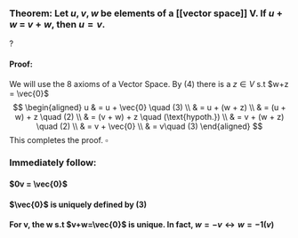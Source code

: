 ### Theorem: Let $u,v,w$ be elements of a [[vector space]] V. If $u+w$ = $v+w$, then $u=v$.
?
#### Proof:
We will use the 8 axioms of a Vector Space.
By (4) there is a $z\in V$ s.t $w+z = \vec{0}$
$$
\begin{aligned}
u & = u + \vec{0} \quad (3) \\
  & = u + (w + z) \\
  & = (u + w) + z \quad (2) \\
  & = (v + w) + z \quad (\text{hypoth.}) \\
  & = v + (w + z) \quad (2) \\
  & = v + \vec{0} \\
  & =  v\quad (3)
\end{aligned}
$$
This completes the proof. $\square$
### Immediately follow:
#### $0v = \vec{0}$
#### $\vec{0}$ is uniquely defined by (3)
#### For v, the w s.t $v+w=\vec{0}$ is unique. In fact, $w=-v \leftrightarrow w=-1(v)$
<!--SR:!2025-06-12,4,270-->
